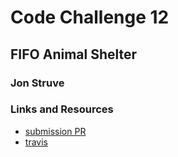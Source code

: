 # Code Challenge 12

## FIFO Animal Shelter

### Jon Struve

### Links and Resources
* [submission PR](https://github.com/OCDAmmo3/data-structures-and-algorithms/pull/19)
* [travis](https://travis-ci.com/OCDAmmo3/data-structures-and-algorithms/jobs/240503464)